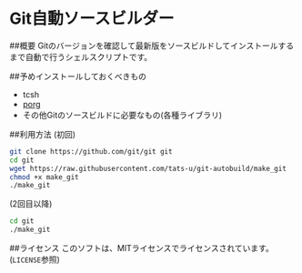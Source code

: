 # Git自動ソースビルダー

##概要
Gitのバージョンを確認して最新版をソースビルドしてインストールするまで自動で行うシェルスクリプトです。

##予めインストールしておくべきもの
- tcsh
- [porg](http://porg.sourceforge.net/)
- その他Gitのソースビルドに必要なもの(各種ライブラリ)

##利用方法
(初回)

```Bash
git clone https://github.com/git/git git
cd git
wget https://raw.githubusercontent.com/tats-u/git-autobuild/make_git
chmod +x make_git
./make_git
```

(2回目以降)
```Bash
cd git
./make_git
```

##ライセンス
このソフトは、MITライセンスでライセンスされています。(`LICENSE`参照)
